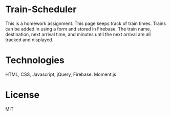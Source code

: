 # Train-Scheduler

This is a homework assignment. This page keeps track of train times. Trains can be added in using a form and stored in Firebase. The train name, destination, next arrival time, and minutes until the next arrival are all tracked and displayed.

# Technologies

HTML, CSS, Javascript, jQuery, Firebase. Moment.js

# License

MIT
